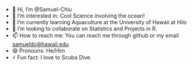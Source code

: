 - 👋 Hi, I’m @Samuel-Chiu
- 👀 I’m interested in: Cool Science involving the ocean! 
- 🌱 I’m currently learning Aquaculture at the University of Hawaii at Hilo 
- 💞️ I’m looking to collaborate on Statistics and Projects in R. 
- 📫 How to reach me: You can reach me through github or my email samueldc@hawaii.edu. 
- 😄 Pronouns: He/Him 
- ⚡ Fun fact: I love to Scuba Dive. 

<!---
Samuel-Chiu/Samuel-Chiu is a ✨ special ✨ repository because its `README.md` (this file) appears on your GitHub profile.
You can click the Preview link to take a look at your changes.
--->
